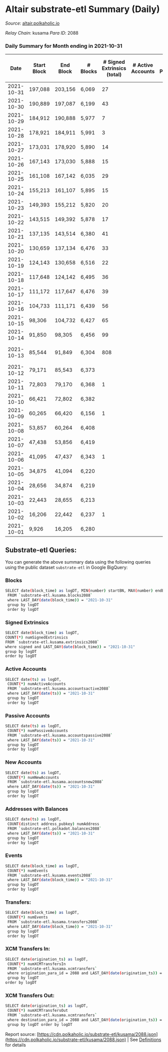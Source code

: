 # Altair substrate-etl Summary (Daily)

_Source_: [altair.polkaholic.io](https://altair.polkaholic.io)

*Relay Chain*: kusama
*Para ID*: 2088



### Daily Summary for Month ending in 2021-10-31


| Date | Start Block | End Block | # Blocks | # Signed Extrinsics (total) | # Active Accounts | # Passive | # New | # Addresses with Balances | # Events | # Transfers | # XCM Transfers In | # XCM Transfers Out | Issues | 
| ---- | ----------- | --------- | -------- | --------------------------- | ----------------- | --------- | ----- | ------------------------- | -------- | ----------- | ------------------ | ------------------- | ------ |
| 2021-10-31 | 197,088 | 203,156 | 6,069 | 27 |  |  |  | 11,590 | 12,169 |   |   |   |  |
| 2021-10-30 | 190,889 | 197,087 | 6,199 | 43 |  |  |  | 11,588 | 12,444 |   |   |   |  |
| 2021-10-29 | 184,912 | 190,888 | 5,977 | 7 |  |  |  | 11,578 | 11,965 |   |   |   |  |
| 2021-10-28 | 178,921 | 184,911 | 5,991 | 3 |  |  |  | 11,578 | 11,988 |   |   |   |  |
| 2021-10-27 | 173,031 | 178,920 | 5,890 | 14 |  |  |  | 11,578 | 11,797 |   |   |   |  |
| 2021-10-26 | 167,143 | 173,030 | 5,888 | 15 |  |  |  | 11,578 | 11,795 |   |   |   |  |
| 2021-10-25 | 161,108 | 167,142 | 6,035 | 29 |  |  |  |  | 12,102 |   |   |   |  |
| 2021-10-24 | 155,213 | 161,107 | 5,895 | 15 |  |  |  | 11,578 | 11,808 |   |   |   |  |
| 2021-10-23 | 149,393 | 155,212 | 5,820 | 20 |  |  |  | 11,578 | 11,665 |   |   |   |  |
| 2021-10-22 | 143,515 | 149,392 | 5,878 | 17 |  |  |  | 11,577 | 11,776 |   |   |   |  |
| 2021-10-21 | 137,135 | 143,514 | 6,380 | 41 |  |  |  | 11,577 | 12,804 |   |   |   |  |
| 2021-10-20 | 130,659 | 137,134 | 6,476 | 33 |  |  |  | 11,577 | 12,989 |   |   |   |  |
| 2021-10-19 | 124,143 | 130,658 | 6,516 | 22 |  |  |  | 11,575 | 13,058 |   |   |   |  |
| 2021-10-18 | 117,648 | 124,142 | 6,495 | 36 |  |  |  | 11,575 | 13,029 |   |   |   |  |
| 2021-10-17 | 111,172 | 117,647 | 6,476 | 39 |  |  |  | 11,574 | 12,995 |   |   |   |  |
| 2021-10-16 | 104,733 | 111,171 | 6,439 | 56 |  |  |  | 11,574 | 12,937 |   |   |   |  |
| 2021-10-15 | 98,306 | 104,732 | 6,427 | 65 |  |  |  | 11,571 | 12,924 |   |   |   |  |
| 2021-10-14 | 91,850 | 98,305 | 6,456 | 99 |  |  |  | 11,570 | 13,014 |   |   |   |  |
| 2021-10-13 | 85,544 | 91,849 | 6,304 | 808 |  |  |  | 11,567 | 23,043 |   |   |   | 2 missing (0.03%) |
| 2021-10-12 | 79,171 | 85,543 | 6,373 |  |  |  |  | 13 | 12,750 |   |   |   |  |
| 2021-10-11 | 72,803 | 79,170 | 6,368 | 1 |  |  |  | 13 | 12,740 |   |   |   |  |
| 2021-10-10 | 66,421 | 72,802 | 6,382 |  |  |  |  | 13 | 12,768 |   |   |   |  |
| 2021-10-09 | 60,265 | 66,420 | 6,156 | 1 |  |  |  | 13 | 12,316 |   |   |   |  |
| 2021-10-08 | 53,857 | 60,264 | 6,408 |  |  |  |  | 12 | 12,820 |   |   |   |  |
| 2021-10-07 | 47,438 | 53,856 | 6,419 |  |  |  |  | 12 | 12,842 |   |   |   |  |
| 2021-10-06 | 41,095 | 47,437 | 6,343 | 1 |  |  |  | 12 | 12,691 |   |   |   |  |
| 2021-10-05 | 34,875 | 41,094 | 6,220 |  |  |  |  | 11 | 12,443 |   |   |   |  |
| 2021-10-04 | 28,656 | 34,874 | 6,219 |  |  |  |  | 11 | 12,442 |   |   |   |  |
| 2021-10-03 | 22,443 | 28,655 | 6,213 |  |  |  |  | 11 | 12,429 |   |   |   |  |
| 2021-10-02 | 16,206 | 22,442 | 6,237 | 1 |  |  |  | 11 | 12,478 |   |   |   |  |
| 2021-10-01 | 9,926 | 16,205 | 6,280 |  |  |  |  | 10 | 12,564 |   |   |   |  |

## Substrate-etl Queries:
You can generate the above summary data using the following queries using the public dataset `substrate-etl` in Google BigQuery:

### Blocks
```bash
SELECT date(block_time) as logDT, MIN(number) startBN, MAX(number) endBN, COUNT(*) numBlocks 
 FROM `substrate-etl.kusama.blocks2088`  
 where LAST_DAY(date(block_time)) = "2021-10-31" 
 group by logDT 
 order by logDT
```

### Signed Extrinsics
```bash
SELECT date(block_time) as logDT, 
COUNT(*) numSignedExtrinsics 
FROM `substrate-etl.kusama.extrinsics2088`  
where signed and LAST_DAY(date(block_time)) = "2021-10-31" 
group by logDT 
order by logDT
```

### Active Accounts
```bash
SELECT date(ts) as logDT, 
 COUNT(*) numActiveAccounts 
 FROM `substrate-etl.kusama.accountsactive2088` 
 where LAST_DAY(date(ts)) = "2021-10-31" 
 group by logDT 
 order by logDT
```

### Passive Accounts
```bash
SELECT date(ts) as logDT, 
 COUNT(*) numPassiveAccounts 
 FROM `substrate-etl.kusama.accountspassive2088` 
 where LAST_DAY(date(ts)) = "2021-10-31" 
 group by logDT 
 order by logDT
```

### New Accounts
```bash
SELECT date(ts) as logDT, 
 COUNT(*) numNewAccounts 
 FROM `substrate-etl.kusama.accountsnew2088` 
 where LAST_DAY(date(ts)) = "2021-10-31" 
 group by logDT
 order by logDT
```

### Addresses with Balances
```bash
SELECT date(ts) as logDT,
 COUNT(distinct address_pubkey) numAddress 
 FROM `substrate-etl.polkadot.balances2088` 
 where LAST_DAY(date(ts)) = "2021-10-31" 
 group by logDT 
 order by logDT
```

### Events
```bash
SELECT date(block_time) as logDT, 
 COUNT(*) numEvents 
 FROM `substrate-etl.kusama.events2088` 
 where LAST_DAY(date(block_time)) = "2021-10-31" 
 group by logDT 
 order by logDT
```

### Transfers:
```bash
SELECT date(block_time) as logDT, 
 COUNT(*) numEvents 
 FROM `substrate-etl.kusama.transfers2088` 
 where LAST_DAY(date(block_time)) = "2021-10-31" 
 group by logDT 
 order by logDT
```

### XCM Transfers In:
```bash
SELECT date(origination_ts) as logDT, 
 COUNT(*) numXCMTransfersIn 
 FROM `substrate-etl.kusama.xcmtransfers` 
 where origination_para_id = 2088 and LAST_DAY(date(origination_ts)) = "2021-10-31" 
 group by logDT 
order by logDT
```

### XCM Transfers Out:
```bash
SELECT date(origination_ts) as logDT, 
 COUNT(*) numXCMTransfersOut 
 FROM `substrate-etl.kusama.xcmtransfers` 
 where destination_para_id = 2088 and LAST_DAY(date(origination_ts)) = "2021-10-31" 
 group by logDT order by logDT
```


Report source: [https://cdn.polkaholic.io/substrate-etl/kusama/2088.json](https://cdn.polkaholic.io/substrate-etl/kusama/2088.json) | See [Definitions](/DEFINITIONS.md) for details
